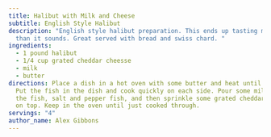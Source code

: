 ```yaml
---
title: Halibut with Milk and Cheese
subtitle: English Style Halibut
description: "English style halibut preparation. This ends up tasting much nicer
  than it sounds. Great served with bread and swiss chard. "
ingredients:
  - 1 pound halibut
  - 1/4 cup grated cheddar cheesse
  - milk
  - butter
directions: Place a dish in a hot oven with some butter and heat until melted.
  Put the fish in the dish and cook quickly on each side. Pour some milk over
  the fish, salt and pepper fish, and then sprinkle some grated cheddar cheese
  on top. Keep in the oven until just cooked through.
servings: "4"
author_name: Alex Gibbons
---
```

